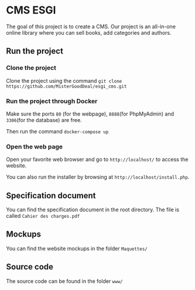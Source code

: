 # CMS ESGI

The goal of this project is to create a CMS. Our project is an all-in-one online library where you can sell books, add categories and authors.

## Run the project
### Clone the project
Clone the project using the command `git clone https://github.com/MisterGoodDeal/esgi_cms.git`

### Run the project through Docker
Make sure the ports `80` (for the webpage), `8888`(for PhpMyAdmin) and `3306`(for the database) are free.

Then run the command `docker-compose up`

### Open the web page
Open your favorite web browser and go to `http://localhost/` to access the website.

You can also run the installer by browsing at `http://localhost/install.php`.

## Specification document
You can find the specification document in the root directory. The file is called `Cahier des charges.pdf`

## Mockups
You can find the website mockups in the folder `Maquettes/`

## Source code
The source code can be found in the folder `www/`
